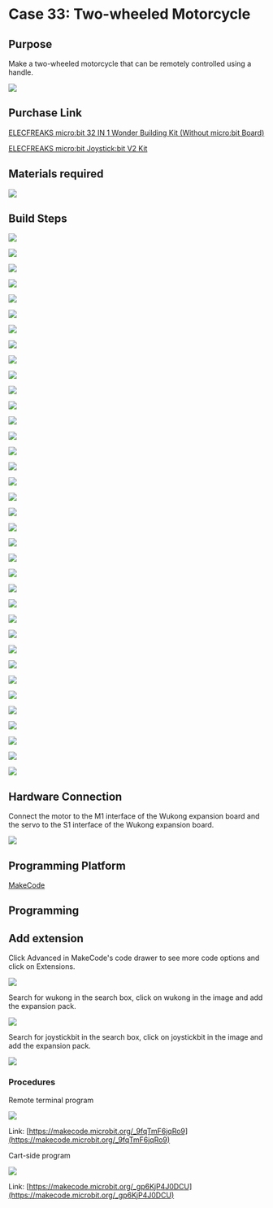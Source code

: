 ﻿# Case 33: Two-wheeled Motorcycle
## Purpose
Make a two-wheeled motorcycle that can be remotely controlled using a handle.

![](https://wiki-media-ef.oss-cn-hongkong.aliyuncs.com//images/Wonder-Building-Kit-case-33-01.png)

## Purchase Link

[ELECFREAKS micro:bit 32 IN 1 Wonder Building Kit (Without micro:bit Board)](https://item.taobao.com/item.htm?id=649813731275&spm=2015.23436601.0.0)

[ELECFREAKS micro:bit Joystick:bit V2 Kit](https://www.elecfreaks.com/joystick-bit-2-kit-for-micro-bit.html)

## Materials required

![](https://wiki-media-ef.oss-cn-hongkong.aliyuncs.com//images/Wonder-Building-Kit-step-case-33-01.png)

## Build Steps


![](https://wiki-media-ef.oss-cn-hongkong.aliyuncs.com//images/Wonder-Building-Kit-step-case-33-02.png)

![](https://wiki-media-ef.oss-cn-hongkong.aliyuncs.com//images/Wonder-Building-Kit-step-case-33-03.png)

![](https://wiki-media-ef.oss-cn-hongkong.aliyuncs.com//images/Wonder-Building-Kit-step-case-33-04.png)

![](https://wiki-media-ef.oss-cn-hongkong.aliyuncs.com//images/Wonder-Building-Kit-step-case-33-05.png)

![](https://wiki-media-ef.oss-cn-hongkong.aliyuncs.com//images/Wonder-Building-Kit-step-case-33-06.png)

![](https://wiki-media-ef.oss-cn-hongkong.aliyuncs.com//images/Wonder-Building-Kit-step-case-33-07.png)

![](https://wiki-media-ef.oss-cn-hongkong.aliyuncs.com//images/Wonder-Building-Kit-step-case-33-08.png)

![](https://wiki-media-ef.oss-cn-hongkong.aliyuncs.com//images/Wonder-Building-Kit-step-case-33-09.png)

![](https://wiki-media-ef.oss-cn-hongkong.aliyuncs.com//images/Wonder-Building-Kit-step-case-33-10.png)

![](https://wiki-media-ef.oss-cn-hongkong.aliyuncs.com//images/Wonder-Building-Kit-step-case-33-11.png)

![](https://wiki-media-ef.oss-cn-hongkong.aliyuncs.com//images/Wonder-Building-Kit-step-case-33-12.png)

![](https://wiki-media-ef.oss-cn-hongkong.aliyuncs.com//images/Wonder-Building-Kit-step-case-33-13.png)

![](https://wiki-media-ef.oss-cn-hongkong.aliyuncs.com//images/Wonder-Building-Kit-step-case-33-14.png)

![](https://wiki-media-ef.oss-cn-hongkong.aliyuncs.com//images/Wonder-Building-Kit-step-case-33-15.png)

![](https://wiki-media-ef.oss-cn-hongkong.aliyuncs.com//images/Wonder-Building-Kit-step-case-33-16.png)

![](https://wiki-media-ef.oss-cn-hongkong.aliyuncs.com//images/Wonder-Building-Kit-step-case-33-17.png)

![](https://wiki-media-ef.oss-cn-hongkong.aliyuncs.com//images/Wonder-Building-Kit-step-case-33-18.png)

![](https://wiki-media-ef.oss-cn-hongkong.aliyuncs.com//images/Wonder-Building-Kit-step-case-33-19.png)

![](https://wiki-media-ef.oss-cn-hongkong.aliyuncs.com//images/Wonder-Building-Kit-step-case-33-20.png)

![](https://wiki-media-ef.oss-cn-hongkong.aliyuncs.com//images/Wonder-Building-Kit-step-case-33-21.png)

![](https://wiki-media-ef.oss-cn-hongkong.aliyuncs.com//images/Wonder-Building-Kit-step-case-33-22.png)

![](https://wiki-media-ef.oss-cn-hongkong.aliyuncs.com//images/Wonder-Building-Kit-step-case-33-23.png)

![](https://wiki-media-ef.oss-cn-hongkong.aliyuncs.com//images/Wonder-Building-Kit-step-case-33-24.png)

![](https://wiki-media-ef.oss-cn-hongkong.aliyuncs.com//images/Wonder-Building-Kit-step-case-33-25.png)

![](https://wiki-media-ef.oss-cn-hongkong.aliyuncs.com//images/Wonder-Building-Kit-step-case-33-26.png)

![](https://wiki-media-ef.oss-cn-hongkong.aliyuncs.com//images/Wonder-Building-Kit-step-case-33-27.png)

![](https://wiki-media-ef.oss-cn-hongkong.aliyuncs.com//images/Wonder-Building-Kit-step-case-33-28.png)

![](https://wiki-media-ef.oss-cn-hongkong.aliyuncs.com//images/Wonder-Building-Kit-step-case-33-29.png)

![](https://wiki-media-ef.oss-cn-hongkong.aliyuncs.com//images/Wonder-Building-Kit-step-case-33-30.png)

![](https://wiki-media-ef.oss-cn-hongkong.aliyuncs.com//images/Wonder-Building-Kit-step-case-33-31.png)

![](https://wiki-media-ef.oss-cn-hongkong.aliyuncs.com//images/Wonder-Building-Kit-step-case-33-32.png)

![](https://wiki-media-ef.oss-cn-hongkong.aliyuncs.com//images/Wonder-Building-Kit-step-case-33-33.png)

![](https://wiki-media-ef.oss-cn-hongkong.aliyuncs.com//images/Wonder-Building-Kit-step-case-33-34.png)

![](https://wiki-media-ef.oss-cn-hongkong.aliyuncs.com//images/Wonder-Building-Kit-step-case-33-35.png)

![](https://wiki-media-ef.oss-cn-hongkong.aliyuncs.com//images/Wonder-Building-Kit-step-case-33-36.png)

![](https://wiki-media-ef.oss-cn-hongkong.aliyuncs.com//images/Wonder-Building-Kit-step-case-33-37.png)

## Hardware Connection

Connect the motor to the M1 interface of the Wukong expansion board and the servo to the S1 interface of the Wukong expansion board.

![](https://wiki-media-ef.oss-cn-hongkong.aliyuncs.com//images/Wonder-Building-Kit-case-33-02.png)

## Programming Platform

[MakeCode](https://makecode.microbit.org/)

## Programming
## Add extension
Click Advanced in MakeCode's code drawer to see more code options and click on Extensions.

![](https://wiki-media-ef.oss-cn-hongkong.aliyuncs.com//images/Wonder-Building-Kit-case-21-02.png)

Search for wukong in the search box, click on wukong in the image and add the expansion pack.

![](https://wiki-media-ef.oss-cn-hongkong.aliyuncs.com//images/Wonder-Building-Kit-case-21-03.png)

Search for joystickbit in the search box, click on joystickbit in the image and add the expansion pack.

![](https://wiki-media-ef.oss-cn-hongkong.aliyuncs.com//images/Wonder-Building-Kit-case-33-04.png)

### Procedures

Remote terminal program

![](https://wiki-media-ef.oss-cn-hongkong.aliyuncs.com//images/Wonder-Building-Kit-case-33-05.png)

Link: [https://makecode.microbit.org/_9fqTmF6jqRo9](https://makecode.microbit.org/_9fqTmF6jqRo9)

Cart-side program

![](https://wiki-media-ef.oss-cn-hongkong.aliyuncs.com//images/Wonder-Building-Kit-case-33-06.png)

Link: [https://makecode.microbit.org/_gp6KjP4J0DCU](https://makecode.microbit.org/_gp6KjP4J0DCU)
